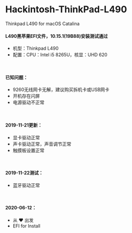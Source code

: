 # Hackintosh-ThinkPad-L490
Thinkpad L490 for macOS Catalina

#### L490黑苹果EFI文件，10.15.1(19B88)安装测试通过<br/>
- 机型：Thinkpad L490<br/>
- 配置：CPU：Intel i5 8265U，核显：UHD 620<br/>
<br/>

#### 已知问题：<br/>
- 9260无线网卡无解，建议购买拆机卡或USB网卡<br/>
- 开机存在闪屏<br/>
- 电源驱动不正常<br/>
<br/>

#### 2019-11-21更新：<br/>
- 显卡驱动正常<br/>
- 声卡驱动正常，声音调节正常<br/>
- 触摸板设置正常<br/>
<br/>

#### 2019-11-22测试：<br/>
- 蓝牙驱动正常
<br/>

#### 2020-06-12：<br/>
- 从 :heart: 出发
- EFI for Install
<br/>
